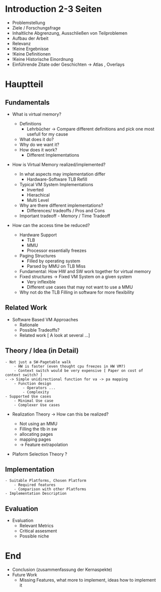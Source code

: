 # Introduction 2-3 Seiten
- Problemstellung
- Ziele / Forschungsfrage
- Inhaltliche Abgrenzung, Ausschließen von Teilproblemen
- Aufbau der Arbeit
- Relevanz
- !Keine Ergebnisse
- !Keine Definitionen
- !Keine Historische Einordnung
- Einführende Zitate oder Geschichten -> Atlas , Overlays



# Hauptteil

## Fundamentals
- What is virtual memory?
    - Definitions
        - Lehrbücher -> Compare different definitions and pick one most usefull for my cause
    - What does it do?
    - Why do we want it?
    - How does it work?
        - Different Implementations

- How is Virtual Memory realized/implemented?
    - In what aspects may implementation differ
        - Hardware-Software TLB Refill
    - Typical VM System Implementations
        - Inverted
        - Hierachical
        - Multi Level
    - Why are there different implementations?
        - Differences/ tradeoffs / Pros and Cons
    - Important tradeoff - Memory / Time Tradeoff

- How can the access time be reduced?
    - Hardware Support
        - TLB
        - MMU
        - Processor essentially freezes
    - Paging Structures
        - Filled by operating system
        - Parsed by MMU on TLB Miss
    - Fundamental: How HW and SW work together for virtual memory
    - Fixed structures -> Fixed VM System on a given system
        - Very inflexible
        - Different use cases that may not want to use a MMU
    - Why not do the TLB Filling in software for more flexibility

## Related Work
- Software Based VM Approaches
    - Rationale
    - Possible Tradeoffs?
    - Related work [ A look at several ...]

## Theory / Idea (in Detail)
    - Not just a SW-Pagetable walk
        - HW is faster (even thought cpu freezes in HW VM?)
        - Context switch would be very expensive [ Paper on cost of context switch? ]
    - -> Simple unidirectional function for va -> pa mapping
        - Function design
            - Operators ...
            - Complexity
    - Supported Use cases
        - Minimal Use case
        - Complexer Use cases

- Realization Theory -> How can this be realized?
    - Not using an MMU
    - Filling the tlb in sw
    - allocating pages
    - mapping pages
    - -> Feature extrapolation

- Plaform Selection Theory ?
## Implementation

    - Suitable Platforms, Chosen Platform
        - Required features
        - Comparison with other Platforms
    - Implementation Description

## Evaluation

- Evaluation
    - Relevant Metrics
    - Critical assesment
    - Possible niche

# End
- Conclusion (zusammenfassung der Kernaspekte)
- Future Work
    - Missing Features, what more to implement, ideas how to implement it